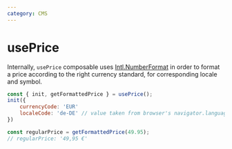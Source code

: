 ```yaml
---
category: CMS
---
```


# usePrice

Internally, `usePrice` composable uses [Intl.NumberFormat](https://developer.mozilla.org/en-US/docs/Web/JavaScript/Reference/Global_Objects/Intl/NumberFormat/NumberFormat) in order to format a price according to the right currency standard, for corresponding locale and symbol.

```js
const { init, getFormattedPrice } = usePrice();
init({
    currencyCode: 'EUR'
    localeCode: 'de-DE' // value taken from browser's navigator.language variable if localeCode is not provided
})

const regularPrice = getFormattedPrice(49.95);
// regularPrice: '49,95 €'
```

<!-- PLACEHOLDER_DESCRIPTION -->
